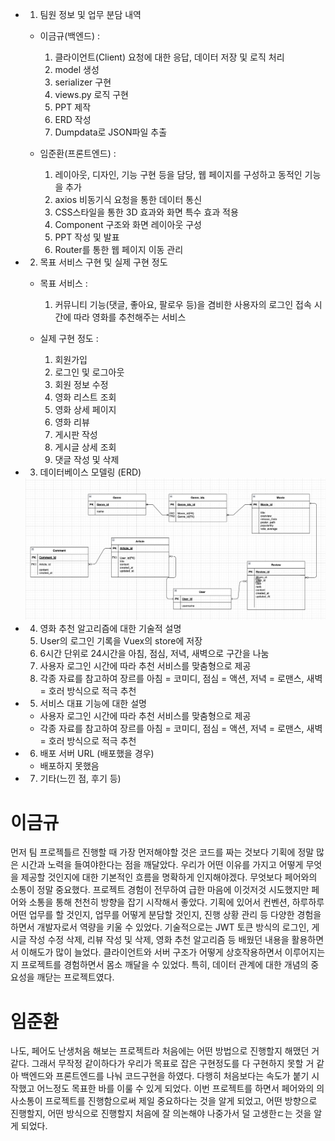 - 1. 팀원 정보 및 업무 분담 내역

    - 이금규(백엔드) : 
        1. 클라이언트(Client) 요청에 대한 응답, 데이터 저장 및 로직 처리
        2. model 생성
        3. serializer 구현
        4. views.py 로직 구현
        5. PPT 제작
        6. ERD 작성
        7. Dumpdata로 JSON파일 추출

    - 임준환(프론트엔드) : 
        1. 레이아웃, 디자인, 기능 구현 등을 담당, 웹 페이지를 구성하고 동적인 기능을 추가
        2. axios 비동기식 요청을 통한 데이터 통신
        3. CSS스타일을 통한 3D 효과와 화면 특수 효과 적용
        4. Component 구조와 화면 레이아웃 구성
        5. PPT 작성 및 발표
        6. Router를 통한 웹 페이지 이동 관리

- 2. 목표 서비스 구현 및 실제 구현 정도
    - 목표 서비스 : 
        1. 커뮤니티 기능(댓글, 좋아요, 팔로우 등)을 겸비한 사용자의 로그인 접속 시간에 따라 영화를 추천해주는 서비스 
    
    - 실제 구현 정도 :
        1. 회원가입
        2. 로그인 및 로그아웃
        3. 회원 정보 수정
        4. 영화 리스트 조회
        5. 영화 상세 페이지
        6. 영화 리뷰
        7. 게시판 작성
        8. 게시글 상세 조회
        9. 댓글 작성 및 삭제


- 3. 데이터베이스 모델링 (ERD)
    <img src="./ERD.png">
    
- 4. 영화 추천 알고리즘에 대한 기술적 설명
    1. User의 로그인 기록을 Vuex의 store에 저장
    2. 6시간 단위로 24시간을 아침, 점심, 저녁, 새벽으로 구간을 나눔
    3. 사용자 로그인 시간에 따라 추천 서비스를 맞춤형으로 제공
    4. 각종 자료를 참고하여 장르를 아침 = 코미디, 점심 = 액션, 저녁 = 로맨스, 새벽 = 호러 방식으로 적극 추천

- 5. 서비스 대표 기능에 대한 설명
    - 사용자 로그인 시간에 따라 추천 서비스를 맞춤형으로 제공
    - 각종 자료를 참고하여 장르를 아침 = 코미디, 점심 = 액션, 저녁 = 로맨스, 새벽 = 호러 방식으로 적극 추천

- 6. 배포 서버 URL (배포했을 경우)
    - 배포하지 못했음
- 7. 기타(느낀 점, 후기 등)


# 이금규

먼저 팀 프로젝틀르 진행할 때 가장 먼저해야할 것은 코드를 짜는 것보다 기획에 정말 많은 시간과 노력을 들여야한다는 점을 깨달았다.
우리가 어떤 이유를 가지고 어떻게 무엇을 제공할 것인지에 대한 기본적인 흐름을 명확하게 인지해야겠다.
무엇보다 페어와의 소통이 정말 중요했다. 프로젝트 경험이 전무하여 급한 마음에 이것저것 시도했지만 페어와 소통을 통해 천천히 방향을 잡기 시작해서 좋았다.
기획에 있어서 컨벤션, 하루하루 어떤 업무를 할 것인지, 업무를 어떻게 분담할 것인지, 진행 상황 관리 등 다양한 경험을 하면서 개발자로서 역량을 키울 수 있었다.
기술적으로는 JWT 토큰 방식의 로그인, 게시글 작성 수정 삭제, 리뷰 작성 및 삭제, 영화 추천 알고리즘 등 배웠던 내용을 활용하면서 이해도가 많이 늘었다. 클라이언트와 서버 구조가 어떻게 상호작용하면서 이루어지는지 프로젝트를 경험하면서 몸소 깨달을 수 있었다. 특히, 데이터 관계에 대한 개념의 중요성을 깨닫는 프로젝트였다.


# 임준환

나도, 페어도 난생처음 해보는 프로젝트라 처음에는 어떤 방법으로 진행할지 해맸던 거 같다. 그래서 무작정 같이하다가 우리가 목표로 잡은 구현정도를 다 구현하지 못할 거 같아 백엔드와 프론트엔드를 나눠 코드구현을 하였다. 다행히 처음보다는 속도가 붙기 시작했고 어느정도 목표한 바를 이룰 수 있게 되었다. 이번 프로젝트를 하면서 페어와의 의사소통이 프로젝트를 진행함으로써 제일 중요하다는 것을 알게 되었고, 어떤 방향으로 진행할지, 어떤 방식으로 진행할지 처음에 잘 의논해야 나중가서 덜 고생한ㄷ는 것을 알게 되었다.